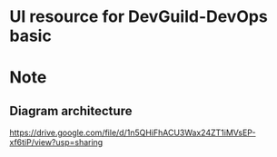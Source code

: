 # UI resource for DevGuild-DevOps basic

# Note
## Diagram architecture 
https://drive.google.com/file/d/1n5QHiFhACU3Wax24ZT1iMVsEP-xf6tiP/view?usp=sharing
